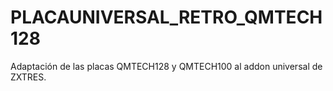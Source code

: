 # PLACAUNIVERSAL_RETRO_QMTECH128
Adaptación de las placas QMTECH128 y QMTECH100 al addon universal de ZXTRES.
